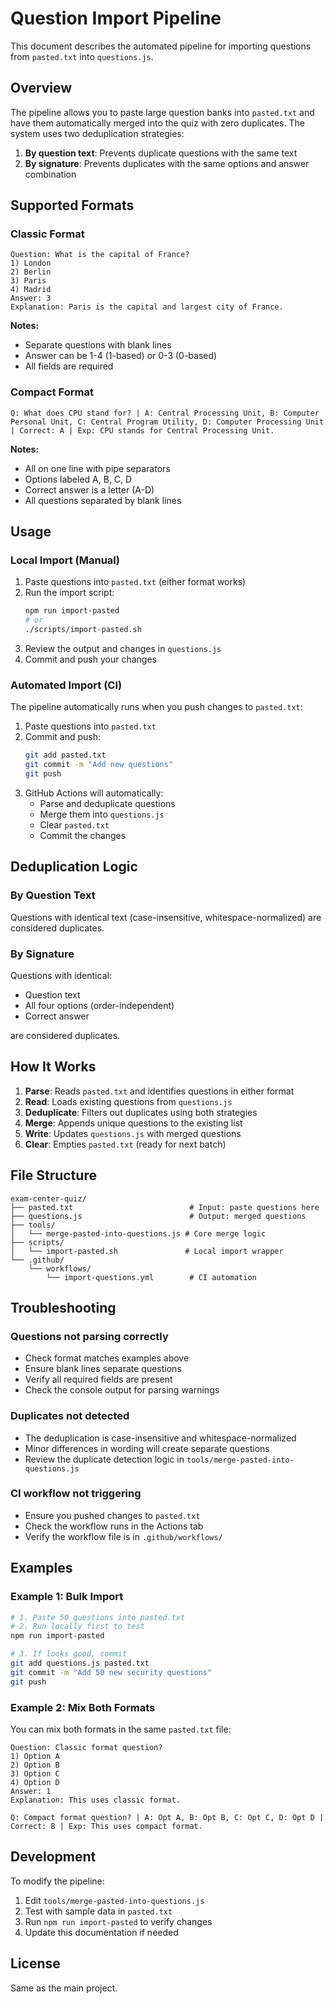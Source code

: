 # Question Import Pipeline

This document describes the automated pipeline for importing questions from `pasted.txt` into `questions.js`.

## Overview

The pipeline allows you to paste large question banks into `pasted.txt` and have them automatically merged into the quiz with zero duplicates. The system uses two deduplication strategies:

1. **By question text**: Prevents duplicate questions with the same text
2. **By signature**: Prevents duplicates with the same options and answer combination

## Supported Formats

### Classic Format

```
Question: What is the capital of France?
1) London
2) Berlin
3) Paris
4) Madrid
Answer: 3
Explanation: Paris is the capital and largest city of France.
```

**Notes:**
- Separate questions with blank lines
- Answer can be 1-4 (1-based) or 0-3 (0-based)
- All fields are required

### Compact Format

```
Q: What does CPU stand for? | A: Central Processing Unit, B: Computer Personal Unit, C: Central Program Utility, D: Computer Processing Unit | Correct: A | Exp: CPU stands for Central Processing Unit.
```

**Notes:**
- All on one line with pipe separators
- Options labeled A, B, C, D
- Correct answer is a letter (A-D)
- All questions separated by blank lines

## Usage

### Local Import (Manual)

1. Paste questions into `pasted.txt` (either format works)
2. Run the import script:
   ```bash
   npm run import-pasted
   # or
   ./scripts/import-pasted.sh
   ```
3. Review the output and changes in `questions.js`
4. Commit and push your changes

### Automated Import (CI)

The pipeline automatically runs when you push changes to `pasted.txt`:

1. Paste questions into `pasted.txt`
2. Commit and push:
   ```bash
   git add pasted.txt
   git commit -m "Add new questions"
   git push
   ```
3. GitHub Actions will automatically:
   - Parse and deduplicate questions
   - Merge them into `questions.js`
   - Clear `pasted.txt`
   - Commit the changes

## Deduplication Logic

### By Question Text
Questions with identical text (case-insensitive, whitespace-normalized) are considered duplicates.

### By Signature
Questions with identical:
- Question text
- All four options (order-independent)
- Correct answer

are considered duplicates.

## How It Works

1. **Parse**: Reads `pasted.txt` and identifies questions in either format
2. **Read**: Loads existing questions from `questions.js`
3. **Deduplicate**: Filters out duplicates using both strategies
4. **Merge**: Appends unique questions to the existing list
5. **Write**: Updates `questions.js` with merged questions
6. **Clear**: Empties `pasted.txt` (ready for next batch)

## File Structure

```
exam-center-quiz/
├── pasted.txt                          # Input: paste questions here
├── questions.js                        # Output: merged questions
├── tools/
│   └── merge-pasted-into-questions.js # Core merge logic
├── scripts/
│   └── import-pasted.sh               # Local import wrapper
└── .github/
    └── workflows/
        └── import-questions.yml        # CI automation
```

## Troubleshooting

### Questions not parsing correctly

- Check format matches examples above
- Ensure blank lines separate questions
- Verify all required fields are present
- Check the console output for parsing warnings

### Duplicates not detected

- The deduplication is case-insensitive and whitespace-normalized
- Minor differences in wording will create separate questions
- Review the duplicate detection logic in `tools/merge-pasted-into-questions.js`

### CI workflow not triggering

- Ensure you pushed changes to `pasted.txt`
- Check the workflow runs in the Actions tab
- Verify the workflow file is in `.github/workflows/`

## Examples

### Example 1: Bulk Import

```bash
# 1. Paste 50 questions into pasted.txt
# 2. Run locally first to test
npm run import-pasted

# 3. If looks good, commit
git add questions.js pasted.txt
git commit -m "Add 50 new security questions"
git push
```

### Example 2: Mix Both Formats

You can mix both formats in the same `pasted.txt` file:

```
Question: Classic format question?
1) Option A
2) Option B
3) Option C
4) Option D
Answer: 1
Explanation: This uses classic format.

Q: Compact format question? | A: Opt A, B: Opt B, C: Opt C, D: Opt D | Correct: B | Exp: This uses compact format.
```

## Development

To modify the pipeline:

1. Edit `tools/merge-pasted-into-questions.js`
2. Test with sample data in `pasted.txt`
3. Run `npm run import-pasted` to verify changes
4. Update this documentation if needed

## License

Same as the main project.
